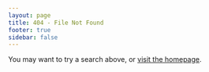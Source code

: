 ```yaml
---
layout: page
title: 404 - File Not Found
footer: true
sidebar: false
---
```


You may want to try a search above, or [visit the homepage](/).